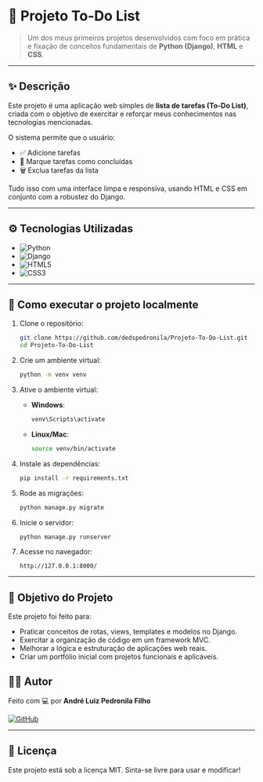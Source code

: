 # 📝 Projeto To-Do List

> Um dos meus primeiros projetos desenvolvidos com foco em prática e fixação de conceitos fundamentais de **Python (Django)**, **HTML** e **CSS**.

---

## ✨ Descrição

Este projeto é uma aplicação web simples de **lista de tarefas (To-Do List)**, criada com o objetivo de exercitar e reforçar meus conhecimentos nas tecnologias mencionadas.

O sistema permite que o usuário:

- ✅ Adicione tarefas
- 🔁 Marque tarefas como concluídas
- 🗑️ Exclua tarefas da lista

Tudo isso com uma interface limpa e responsiva, usando HTML e CSS em conjunto com a robustez do Django.

---

## ⚙️ Tecnologias Utilizadas

- ![Python](https://img.shields.io/badge/-Python-3776AB?style=flat&logo=python&logoColor=white)
- ![Django](https://img.shields.io/badge/-Django-092E20?style=flat&logo=django&logoColor=white)
- ![HTML5](https://img.shields.io/badge/-HTML5-E34F26?style=flat&logo=html5&logoColor=white)
- ![CSS3](https://img.shields.io/badge/-CSS3-1572B6?style=flat&logo=css3&logoColor=white)

---

## 🚀 Como executar o projeto localmente

1. Clone o repositório:
   ```bash
   git clone https://github.com/dedspedronila/Projeto-To-Do-List.git
   cd Projeto-To-Do-List
   ```

2. Crie um ambiente virtual:
   ```bash
   python -m venv venv
   ```

3. Ative o ambiente virtual:
   - **Windows**:
     ```bash
     venv\Scripts\activate
     ```
   - **Linux/Mac**:
     ```bash
     source venv/bin/activate
     ```

4. Instale as dependências:
   ```bash
   pip install -r requirements.txt
   ```

5. Rode as migrações:
   ```bash
   python manage.py migrate
   ```

6. Inicie o servidor:
   ```bash
   python manage.py runserver
   ```

7. Acesse no navegador:
   ```
   http://127.0.0.1:8000/
   ```

---

## 📌 Objetivo do Projeto

Este projeto foi feito para:

- Praticar conceitos de rotas, views, templates e modelos no Django.
- Exercitar a organização de código em um framework MVC.
- Melhorar a lógica e estruturação de aplicações web reais.
- Criar um portfólio inicial com projetos funcionais e aplicáveis.


## 👨‍💻 Autor

Feito com 💻 por **André Luiz Pedronila Filho**

[![GitHub](https://img.shields.io/badge/-dedspedronila-181717?style=flat&logo=github&logoColor=white)](https://github.com/dedspedronila)

---

## 📝 Licença

Este projeto está sob a licença MIT. Sinta-se livre para usar e modificar!